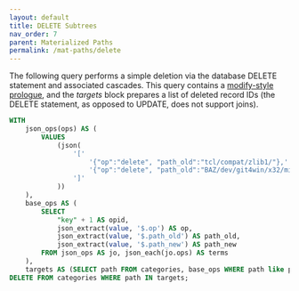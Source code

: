 ```yaml
---
layout: default
title: DELETE Subtrees
nav_order: 7
parent: Materialized Paths
permalink: /mat-paths/delete
---
```


The following query performs a simple deletion via the database DELETE statement and associated cascades. This query contains a [modify-style prologue](modify#prologue), and the *targets* block prepares a list of deleted record IDs (the DELETE statement, as opposed to UPDATE, does not support joins).

~~~sql
WITH
    json_ops(ops) AS (
        VALUES
            (json(
                '['                                                                    ||
                    '{"op":"delete", "path_old":"tcl/compat/zlib1/"},'                 ||
                    '{"op":"delete", "path_old":"BAZ/dev/git4win/x32/mingw32/share/"}' ||
                ']'
            ))
    ),
    base_ops AS (
        SELECT
            "key" + 1 AS opid,
            json_extract(value, '$.op') AS op,
            json_extract(value, '$.path_old') AS path_old,
            json_extract(value, '$.path_new') AS path_new
        FROM json_ops AS jo, json_each(jo.ops) AS terms
    ),
    targets AS (SELECT path FROM categories, base_ops WHERE path like path_old || '%')
DELETE FROM categories WHERE path IN targets;
~~~

